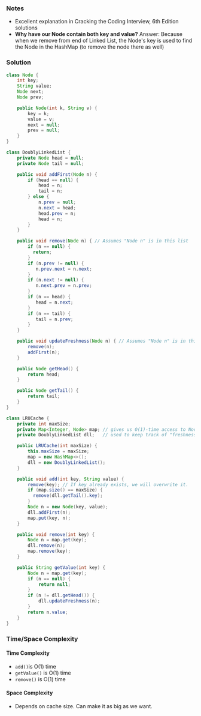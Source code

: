 ### Notes

- Excellent explanation in Cracking the Coding Interview, 6th Edition solutions
- __Why have our Node contain both key and value?__
 Answer: Because when we remove from end of Linked List, the Node's key is used to find the Node in the HashMap (to remove the node there as well)

### Solution

```java
class Node {
    int key;
    String value;
    Node next;
    Node prev;

    public Node(int k, String v) {
        key = k;
        value = v;
        next = null;
        prev = null;
    }
}

```

```java
class DoublyLinkedList {
    private Node head = null;
    private Node tail = null;

    public void addFirst(Node n) {
        if (head == null) {
            head = n;
            tail = n;
        } else {
            n.prev = null;
            n.next = head;
            head.prev = n;
            head = n;
        }
    }

    public void remove(Node n) { // Assumes "Node n" is in this list
        if (n == null) {
          return;
        }
        if (n.prev != null) {
           n.prev.next = n.next;
        }
        if (n.next != null) {
           n.next.prev = n.prev;
        }
        if (n == head) {
           head = n.next;
        }
        if (n == tail) {
           tail = n.prev;
        }
    }

    public void updateFreshness(Node n) { // Assumes "Node n" is in this list
        remove(n);
        addFirst(n);
    }

    public Node getHead() {
        return head;
    }

    public Node getTail() {
        return tail;
    }
}
```

```java
class LRUCache {
    private int maxSize;
    private Map<Integer, Node> map; // gives us O(1)-time access to Nodes
    private DoublyLinkedList dll;   // used to keep track of "freshness" of Nodes

    public LRUCache(int maxSize) {
        this.maxSize = maxSize;
        map = new HashMap<>();
        dll = new DoublyLinkedList();
    }

    public void add(int key, String value) {
        remove(key); // If key already exists, we will overwrite it.
        if (map.size() == maxSize) {
          remove(dll.getTail().key);
        }
        Node n = new Node(key, value);
        dll.addFirst(n);
        map.put(key, n);
    }

    public void remove(int key) {
        Node n = map.get(key);
        dll.remove(n);
        map.remove(key);
    }

    public String getValue(int key) {
        Node n = map.get(key);
        if (n == null) {
            return null;
        }
        if (n != dll.getHead()) {
            dll.updateFreshness(n);
        }
        return n.value;
    }
}
```

### Time/Space Complexity

#### Time Complexity
- `add()`is O(1) time
- `getValue()` is O(1) time
- `remove()` is O(1) time

#### Space Complexity
- Depends on cache size. Can make it as big as we want.
